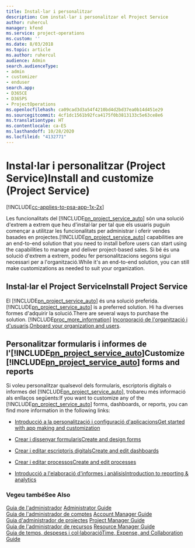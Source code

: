 ```yaml
---
title: Instal·lar i personalitzar
description: Com instal·lar i personalitzar el Project Service
author: ruhercul
manager: kfend
ms.service: project-operations
ms.custom: ''
ms.date: 8/03/2018
ms.topic: article
ms.author: ruhercul
audience: Admin
search.audienceType:
- admin
- customizer
- enduser
search.app:
- D365CE
- D365PS
- ProjectOperations
ms.openlocfilehash: ca09cad3d3a54f4210bd4d2bd37ea0b14d451e29
ms.sourcegitcommit: 4cf1dc1561b92fca4175f0b3813133c5e63ce8e6
ms.translationtype: HT
ms.contentlocale: ca-ES
ms.lasthandoff: 10/28/2020
ms.locfileid: "4132771"
---
```

# <a name="install-and-customize-project-service"></a><span data-ttu-id="d330c-103">Instal·lar i personalitzar (Project Service)</span><span class="sxs-lookup"><span data-stu-id="d330c-103">Install and customize (Project Service)</span></span>

[!INCLUDE[cc-applies-to-psa-app-1x-2x](../includes/cc-applies-to-psa-app-1x-2x.md)]

<span data-ttu-id="d330c-104">Les funcionalitats del [!INCLUDE[pn_project_service_auto](../includes/pn-project-service-auto.md)] són una solució d'extrem a extrem que heu d'instal·lar per tal que els usuaris puguin començar a utilitzar les funcionalitats per administrar i oferir vendes basades en projectes.</span><span class="sxs-lookup"><span data-stu-id="d330c-104">[!INCLUDE[pn_project_service_auto](../includes/pn-project-service-auto.md)] capabilities are an end-to-end solution that you need to install before users can start using the capabilities to manage and deliver project-based sales.</span></span> <span data-ttu-id="d330c-105">Si bé és una solució d'extrem a extrem, podeu fer personalitzacions segons sigui necessari per a l'organització.</span><span class="sxs-lookup"><span data-stu-id="d330c-105">While it's an end-to-end solution, you can still make customizations as needed to suit your organization.</span></span>  
<!-- TODO: I expect to find the information on how to get and install this here. Please find that and add it here. Same for Project Service.--> 
  
## <a name="install-project-service"></a><span data-ttu-id="d330c-106">Instal·lar el Project Service</span><span class="sxs-lookup"><span data-stu-id="d330c-106">Install Project Service</span></span>  
 <span data-ttu-id="d330c-107">El [!INCLUDE[pn_project_service_auto](../includes/pn-project-service-auto.md)] és una solució preferida.</span><span class="sxs-lookup"><span data-stu-id="d330c-107">[!INCLUDE[pn_project_service_auto](../includes/pn-project-service-auto.md)] is a preferred solution.</span></span> <span data-ttu-id="d330c-108">Hi ha diverses formes d'adquirir la solució.</span><span class="sxs-lookup"><span data-stu-id="d330c-108">There are several ways to purchase the solution.</span></span> [!INCLUDE[proc_more_information](../includes/proc-more-information.md)] <span data-ttu-id="d330c-109">[Incorporació de l'organització i d'usuaris](https://docs.microsoft.com/dynamics365/customerengagement/on-premises/admin/onboard-your-organization-and-users-to-dynamics-365-online).</span><span class="sxs-lookup"><span data-stu-id="d330c-109">[Onboard your organization and users](https://docs.microsoft.com/dynamics365/customerengagement/on-premises/admin/onboard-your-organization-and-users-to-dynamics-365-online).</span></span>  
  
## <a name="customize-pn_project_service_auto-forms-and-reports"></a><span data-ttu-id="d330c-110">Personalitzar formularis i informes de l'[!INCLUDE[pn_project_service_auto](../includes/pn-project-service-auto.md)]</span><span class="sxs-lookup"><span data-stu-id="d330c-110">Customize [!INCLUDE[pn_project_service_auto](../includes/pn-project-service-auto.md)] forms and reports</span></span>  
 <span data-ttu-id="d330c-111">Si voleu personalitzar qualsevol dels formularis, escriptoris digitals o informes del [!INCLUDE[pn_project_service_auto](../includes/pn-project-service-auto.md)], trobareu més informació als enllaços següents:</span><span class="sxs-lookup"><span data-stu-id="d330c-111">If you want to customize any of the [!INCLUDE[pn_project_service_auto](../includes/pn-project-service-auto.md)] forms, dashboards, or reports, you can find more information in the following links:</span></span>  
  
- [<span data-ttu-id="d330c-112">Introducció a la personalització i configuració d'aplicacions</span><span class="sxs-lookup"><span data-stu-id="d330c-112">Get started with app making and customization</span></span>](https://docs.microsoft.com/dynamics365/customerengagement/on-premises/customize/getting-started-customization)  
  
- [<span data-ttu-id="d330c-113">Crear i dissenyar formularis</span><span class="sxs-lookup"><span data-stu-id="d330c-113">Create and design forms</span></span>](https://docs.microsoft.com/dynamics365/customerengagement/on-premises/customize/create-design-forms)  
  
- [<span data-ttu-id="d330c-114">Crear i editar escriptoris digitals</span><span class="sxs-lookup"><span data-stu-id="d330c-114">Create and edit dashboards</span></span>](https://docs.microsoft.com/dynamics365/customerengagement/on-premises/customize/create-edit-dashboards)  
  
- [<span data-ttu-id="d330c-115">Crear i editar processos</span><span class="sxs-lookup"><span data-stu-id="d330c-115">Create and edit processes</span></span>](https://docs.microsoft.com/dynamics365/customerengagement/on-premises/customize/guide-staff-through-common-tasks-processes)  
  
- [<span data-ttu-id="d330c-116">Introducció a l'elaboració d'informes i anàlisis</span><span class="sxs-lookup"><span data-stu-id="d330c-116">Introduction to reporting & analytics</span></span>](https://docs.microsoft.com/dynamics365/customerengagement/on-premises/analytics/reporting-analytics-with-dynamics-365)  
  
### <a name="see-also"></a><span data-ttu-id="d330c-117">Vegeu també</span><span class="sxs-lookup"><span data-stu-id="d330c-117">See Also</span></span>  
 <span data-ttu-id="d330c-118">[Guia de l'administrador](../psa/admin-guide.md) </span><span class="sxs-lookup"><span data-stu-id="d330c-118">[Administrator Guide](../psa/admin-guide.md) </span></span>  
 <span data-ttu-id="d330c-119">[Guia de l'administrador de comptes](../psa/account-manager-guide.md) </span><span class="sxs-lookup"><span data-stu-id="d330c-119">[Account Manager Guide](../psa/account-manager-guide.md) </span></span>  
 <span data-ttu-id="d330c-120">[Guia d'administrador de projectes](../psa/project-manager-guide.md) </span><span class="sxs-lookup"><span data-stu-id="d330c-120">[Project Manager Guide](../psa/project-manager-guide.md) </span></span>  
 <span data-ttu-id="d330c-121">[Guia de l'administrador de recursos](../psa/resource-manager-guide.md) </span><span class="sxs-lookup"><span data-stu-id="d330c-121">[Resource Manager Guide](../psa/resource-manager-guide.md) </span></span>  
 [<span data-ttu-id="d330c-122">Guia de temps, despeses i col·laboració</span><span class="sxs-lookup"><span data-stu-id="d330c-122">Time, Expense, and Collaboration Guide</span></span>](../psa/time-expense-collaboration-guide.md)
